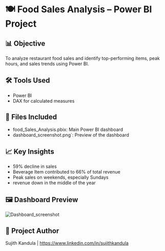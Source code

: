 # 🍽️ Food Sales Analysis – Power BI Project

## 📊 Objective
To analyze restaurant food sales and identify top-performing items, peak hours, and sales trends using Power BI.

## 🛠️ Tools Used
- Power BI
- DAX for calculated measures

## 📁 Files Included
- food_Sales_Analysis.pbix:  Main Power BI dashboard
- dashboard_screenshot.png`: Preview of the dashboard

## 📈 Key Insights
- 59% decline in sales
- Beverage Item  contributed to 66% of total revenue
- Peak sales on weekends, especially Sundays
- revenue down in the middle of the year

## 🖼️ Dashboard Preview
![Dashboard_screenshot](https://github.com/user-attachments/assets/02715811-0284-489f-be9a-c5a2b4b0049a)

## 🔗 Project Author
Sujith Kandula | https://www.linkedin.com/in/sujithkandula
